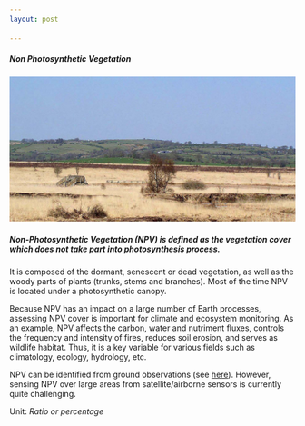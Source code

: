 ```yaml
---
layout: post

---
```


<div class="container">
    <div class="row">
        <div class="col-12 mt-60">
            <h5 class="common-title">Non Photosynthetic Vegetation</h5>
        </div>
        <div class="col-xs-12 col-sm-12 col-ms-9 col-lg-9 col-xl-9 col-xxl-9">
            <div class="common-image pb-5">
                <img src="/assets/img/wales/big/non-photosynthetic-vegetation.jpg" class="img-fluid" alt="Non Photosynthetic Vegetation">
            </div>
            <div class="pb-5">
                <h5 class="font-weight-bold">Non-Photosynthetic Vegetation (NPV) is defined as the vegetation cover which does not take part into photosynthesis process.</h5>
                <div class="pt-4">
                    <p>It is composed of the dormant, senescent or dead vegetation, as well as the woody parts of plants (trunks, stems and branches). Most of the time NPV is located under a photosynthetic canopy.</p>
                    <p>Because NPV has an impact on a large number of Earth processes, assessing NPV cover is important for climate and ecosystem monitoring. As an example, NPV affects the carbon, water and nutriment fluxes, controls the frequency and intensity of fires, reduces soil erosion, and serves as wildlife habitat. Thus, it is a key variable for various fields such as climatology, ecology, hydrology, etc.</p>
                    <p>NPV can be identified from ground observations (see <a href="https://livingearth.aber.ac.uk/data/ground-measurements/technics/non-photosynthetic-vegetation-ground-measurements/" target="_blank">here</a>). However, sensing NPV over large areas from satellite/airborne sensors is currently quite challenging.</p>
                    <p>Unit: <i>Ratio or percentage</i></p>
                </div>
            </div>
        </div>
    </div>
</div>
